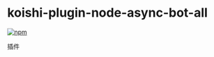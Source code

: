 # koishi-plugin-node-async-bot-all

[![npm](https://img.shields.io/npm/v/koishi-plugin-node-async-bot-all?style=flat-square)](https://www.npmjs.com/package/koishi-plugin-node-async-bot-all)

插件
